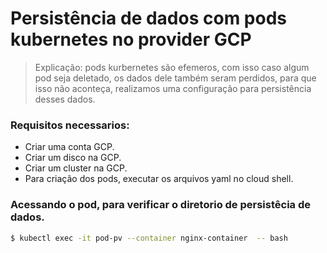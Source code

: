 # Persistência de dados com pods kubernetes no provider GCP

 > Explicação: pods kurbernetes são efemeros, com isso caso algum pod seja deletado, os dados dele também seram perdidos, para que isso não aconteça, realizamos uma configuração para persistência desses dados. 

### Requisitos necessarios:

- Criar uma conta GCP.
- Criar um disco na GCP.
- Criar um cluster na GCP.
- Para criação dos pods, executar os arquivos yaml no cloud shell.

### Acessando o pod, para verificar o diretorio de persistêcia de dados.

```sh
$ kubectl exec -it pod-pv --container nginx-container  -- bash
```